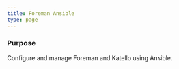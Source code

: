 ```yaml
---
title: Foreman Ansible
type: page
---
```


### Purpose

Configure and manage Foreman and Katello using Ansible.
